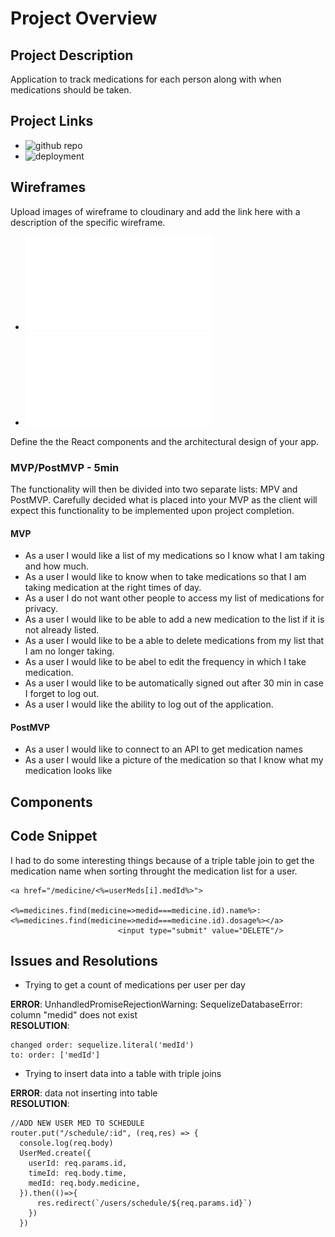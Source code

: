 # Project Overview


## Project Description

Application to track medications for each person along with when medications should be taken.

## Project Links

- ![github repo](https://github.com/amygeis/deere-project2-starter "GitHub Repo")
- ![deployment](https://medtrac.herokuapp.com/ "Heroku Application")

## Wireframes

Upload images of wireframe to cloudinary and add the link here with a description of the specific wireframe.

- ![wireframes](Wireframe.pdf "WireFrame")
- ![DB architecture](database.pdf "DB architecture")



Define the the React components and the architectural design of your app.

### MVP/PostMVP - 5min

The functionality will then be divided into two separate lists: MPV and PostMVP.  Carefully decided what is placed into your MVP as the client will expect this functionality to be implemented upon project completion.  

#### MVP
- As a user I would like a list of my medications so I know what I am taking and how much.
- As a user I would like to know when to take medications so that I am taking medication at the right times of day.
- As a user I do not want other people to access my list of medications for privacy.
- As a user I would like to be able to add a new medication to the list if it is not already listed.
- As a user I would like to be a able to delete medications from my list that I am no longer taking.
- As a user I would like to be abel to edit the frequency in which I take medication.
- As a user I would like to be automatically signed out after 30 min in case I forget to log out.
- As a user I would like the ability to log out of the application.

#### PostMVP

- As a user I would like to connect to an API to get medication names
- As a user I would like a picture of the medication so that I know what my medication looks like

## Components



## Code Snippet

I had to do some interesting things because of a triple table join to get the medication name when sorting throught the medication list for a user.

```
<a href="/medicine/<%=userMeds[i].medId%>">
                        <%=medicines.find(medicine=>medid===medicine.id).name%>:<%=medicines.find(medicine=>medid===medicine.id).dosage%></a>
                        <input type="submit" value="DELETE"/>
```

## Issues and Resolutions
- Trying to get a count of medications per user per day

**ERROR**: UnhandledPromiseRejectionWarning: SequelizeDatabaseError: column "medid" does not exist                            
**RESOLUTION**: 
```
changed order: sequelize.literal('medId')
to: order: ['medId']
```

- Trying to insert data into a table with triple joins

**ERROR**: data not inserting into table                          
**RESOLUTION**: 
```
//ADD NEW USER MED TO SCHEDULE
router.put("/schedule/:id", (req,res) => {
  console.log(req.body)
  UserMed.create({
    userId: req.params.id,
    timeId: req.body.time,
    medId: req.body.medicine,  
  }).then(()=>{
      res.redirect(`/users/schedule/${req.params.id}`)
    })
  })
  ```